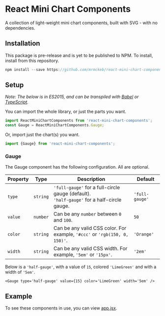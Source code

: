 # React Mini Chart Components
A collection of light-weight mini chart components, built with SVG - with no dependencies.

## Installation
This package is pre-release and is yet to be published to NPM. To install, install from this repository.
```javascript
npm install --save https://github.com/mrmckeb/react-mini-chart-components
```

## Setup
*Note: The below is in ES2015, and can be transpiled with [Babel](https://github.com/babel/babel) or [TypeScript](https://github.com/Microsoft/TypeScript).*

You can import the whole library, or just the parts you want.
```javascript
import ReactMiniChartComponents from 'react-mini-chart-components';
const Gauge = ReactMiniChartComponents.Gauge;
```
Or, import just the chart(s) you want.
```javascript
import {Gauge} from 'react-mini-chart-components';
```
### Gauge
The Gauge component has the following configuration. All are optional.

| Property | Type | Description | Default |
| ------------- | ------------- | ------------- | ------------- |
| `type ` | `string` | `'full-gauge'` for a full-circle gauge (default).<br>`'half-gauge'` for a half-circle gauge. | `'full-gauge'` |
| `value` | `number` | Can be any `number` between `0` and `100`. | `50` |
| `color` | `string` | Can be any valid CSS color. For example, `'#ccc'` or `'rgb(150, 0, 150)'`. | `'Orange'` |
| `width` | `string` | Can be any valid CSS width. For example, `'5em'` or `'15px'`. | `'2em'` |

Below is a `'half-gauge'`, with a value of `15`, colored `'LimeGreen'` and with a width of `'5em'`.
```JSX
<Gauge type='half-gauge' value={15} color='LimeGreen' width='5em' />
```

## Example
To see these components in use, you can view [app.jsx](app.jsx).
